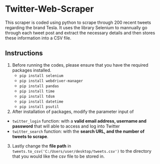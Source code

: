 # Twitter-Web-Scraper

This scraper is coded using python to scrape through 200 recent tweets regarding the brand Tesla. It uses the library Selenium to mannually go through each tweet post and extract the necessary details and then stores these information into a CSV file.

## Instructions
1. Before running the codes, please ensure that you have the required packages installed. 
	- `pip install selenium`
	- `pip install webdriver-manager`
	- `pip install pandas`
	- `pip install time`
	- `pip install tdsm`
	- `pip install datetime`
	- `pip install psutil`
2. After installation of packages, modify the parameter input of 
  - `twitter_login` function: with a **valid email address, username and password** that will able to access and log into Twitter
  - `twitter_search` function: with the **search URL, and the number of tweets to scrape**.
3. Lastly change the **file path** in `tweets.to_csv('C:/Users/user/desktop/tweets.csv')` to the directory that you would like the csv file to be stored in.
